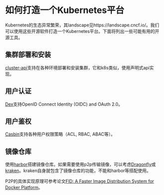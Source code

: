 # 如何打造一个Kubernetes平台

Kubernetes的生态异常繁荣，其landscape见https://landscape.cncf.io/。我们可以使用这些开源软件打造一个Kubernetes平台。下面将列出一些可能有用的开源工具。

## 集群部署和安装

[cluster-api](https://github.com/kubernetes-sigs/cluster-api)支持在各种环境部署和安装集群，它和k8s类似，使用声明式api实现。

## 用户认证

[Dex](https://github.com/dexidp/dex)支持OpenID Connect Identity (OIDC) and OAuth 2.0。

## 用户鉴权

[Casbin](https://github.com/casbin/casbin)支持各种用户权限策略（ACL, RBAC, ABAC等）。

## 镜像仓库

使用[harbor](https://github.com/goharbor/harbor)搭建镜像仓库。如果需要使用p2p传输镜像，可以考虑[Dragonfly](https://github.com/dragonflyoss/Dragonfly)或[kraken](https://github.com/uber/kraken)。kraken自身就包含了镜像仓库的功能，不能和harbor等搭配使用。

P2P的具体实现原理可参考论文[FID: A Faster Image Distribution System for Docker Platform](https://ieeexplore.ieee.org/document/8064123/)。